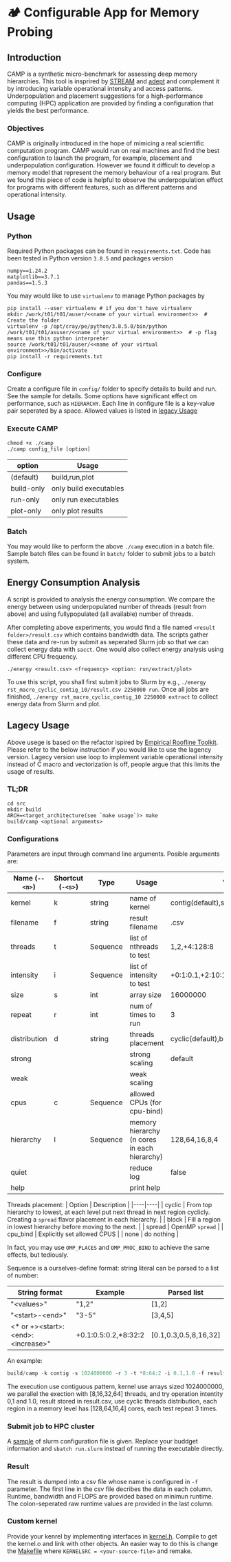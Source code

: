 # :camping: Configurable App for Memory Probing

## Introduction
CAMP is a synthetic micro-benchmark for assessing deep memory hierarchies. This tool is insprired by [STREAM](https://www.cs.virginia.edu/stream/) and [adept](https://github.com/EPCCed/adept-kernel-openmp) and complement it by introducing variable operational intensity and access patterns. Underpopulation and placement suggestions for a high-performance computing (HPC) application are provided by finding a configuration that yields the best
performance.

### Objectives
CAMP is originally introduced in the hope of mimicing a real scientific computation program. CAMP would run on real machines and find the best configuration to launch the program, for example, placement and underpopulation configuration. However we found it difficult to develop a memory model that represent the memory behaviour of a real program. But we found this piece of code is helpful to observe the underpopulation effect for programs with different features, such as different patterns and operational intensity.

## Usage
### Python
Required Python packages can be found in `requirements.txt`. Code has been tested in Python version `3.8.5` and packages version
```
numpy==1.24.2
matplotlib==3.7.1
pandas==1.5.3
```
You may would like to use `virtualenv` to manage Python packages by 
```
pip install --user virtualenv # if you don't have virtualenv
mkdir /work/t01/t01/auser/<<name of your virtual environment>>  # Create the folder
virtualenv -p /opt/cray/pe/python/3.8.5.0/bin/python /work/t01/t01/asuser/<<name of your virtual environment>>  # -p flag means use this python interpreter
source /work/t01/t01/auser/<<name of your virtual environment>>/bin/activate
pip install -r requirements.txt
```

### Configure
Create a configure file in `config/` folder to specify details to build and run. See the sample for details. Some options have significant effect on performance, such as `HIERARCHY`. Each line in configure file is a key-value pair seperated by a space. Allowed values is listed in [legacy Usage](#Configurations)

### Execute CAMP
```
chmod +x ./camp
./camp config_file [option]
```
| option | Usage |
|-------|----------|
| (default) | build,run,plot |
| build-only | only build executables |
| run-only | only run executables |
| plot-only | only plot results |

### Batch
You may would like to perform the above `./camp` execution in a batch file. Sample batch files can be found in `batch/` folder to submit jobs to a batch system.

## Energy Consumption Analysis
A script is provided to analysis the energy consumption. We compare the energy between using underpopulated number of threads (result from above) and using fullypopulated (all available) number of threads.

After completing above experiments, you would find a file named `<result folder>/result.csv` which contains bandwidth data. The scripts gather these data and re-run by submit as seperated Slurm job so that we can collect energy data with `sacct`. One would also collect energy analysis using different CPU frequency.
 
```
./energy <result.csv> <frequency> <option: run/extract/plot>
```

To use this script, you shall first submit jobs to Slurm by e.g., `./energy rst_macro_cyclic_contig_10/result.csv 2250000 run`. Once all jobs are finished, `./energy rst_macro_cyclic_contig_10 2250000 extract` to collect energy data from Slurm and plot.

## Lagecy Usage
Above usege is based on the refactor ispired by [Empirical Roofline Toolkit](https://crd.lbl.gov/divisions/amcr/computer-science-amcr/par/research/roofline/software/ert/). Please refer to the below instruction if you would like to use the lagency version. Lagecy version use loop to implement variable operational intensity instead of C macro and vectorization is off, people argue that this limits the usage of results.

### TL;DR
```shell
cd src
mkdir build
ARCH=<target_architecture(see `make usage`)> make
build/camp <optional arguments>
```

### Configurations
Parameters are input through command line arguments. Posible arguments are:

| Name (`--<n>`) | Shortcut (`-<s>`) | Type     | Usage                       | Values(Default)          |
| -------------- | ----------------- | -------- | --------------------------- | ---------------- |
| kernel         | k                 | string   | name of kernel              | contig(default),stride<n>,stencil<5/9/7/13>,random           |
| filename       | f                 | string   | result filename             | .csv       |
| threads        | t                 | Sequence | list of nthreads to test    | 1,2,+4:128:8     |
| intensity      | i                 | Sequence | list of intensity to test   | +0:1:0.1,+2:10:1 |
| size           | s                 | int      | array size                  | 16000000         |
| repeat         | r                 | int      | num of times to run         | 3                |
| distribution   | d                 | string   | threads placement            | cyclic(default),block,spread,none           |
| strong         |                   |          | strong scaling              | default          |
| weak           |                   |          | weak scaling                |                  |
| cpus           | c                 | Sequence | allowed CPUs (for cpu-bind) |                  |
| hierarchy      | l                 | Sequence | memory hierarchy (n cores in each hierarchy)            | 128,64,16,8,4    |
| quiet          |                   |          | reduce log                  | false            |
| help           |                   |          | print help                  |                  |

Threads placement:
| Option | Description |
|----|----|
| cyclic | From top hierarchy to lowest, at each level put next thread in next region cyclicly. Creating a `spread` flavor placement in each hierarchy. |
| block | Fill a region in lowest hierarchy before moving to the next. |
| spread | OpenMP `spread` |
| cpu_bind | Explicitly set allowed CPUS |
| none | do nothing |

In fact, you may use `OMP_PLACES` and `OMP_PROC_BIND` to achieve the same effects, but tediously.

Sequence is a ourselves-define format: string literal can be parsed to a list of number:

| String format                 | Example              | Parsed list           |
| ----------------------------- | -------------------- | --------------------- |
| "\<values\>"                    | "1,2"                | [1,2]                 |
| "\<start>-\<end>"               | "3-5"                | [3,4,5]               |
| <\* or +>\<start>:\<end>:\<increase>" | +0.1:0.5:0.2,*8:32:2 | [0.1,0.3,0.5,8,16,32] |

An example:

```c
build/camp -k contig -s 1024000000 -r 3 -t *8:64:2 -i 0.1,1.0 -f result.csv -d cyclic -l 128,64,16,4
```

The execution use contiguous pattern, kernel use arrays sized 1024000000, we parallel the exection with [8,16,32,64] threads, and try operation intentity 0,1 and 1.0, result stored in result.csv, use cyclic threads distribution, each region in a memory level has [128,64,16,4] cores, each test repeat 3 times.

### Submit job to HPC cluster
A [sample](src/run.slurm) of slurm configuration file is given. Replace your buddget information and `sbatch run.slurm` instead of running the executable directly.

### Result
The result is dumped into a csv file whose name is configured in `-f` parameter. The first line in the csv file decribes the data in each column. Runtime, bandwidth and FLOPS are provided based on minimun runtime. The colon-seperated raw runtime values are provided in the last column.

### Custom kernel
Provide your kenrel by implementing interfaces in [kernel.h](src/kernel.h). Compile to get the kernel.o and link with other objects. An easier way to do this is change the [Makefile](src/Makefile) where `KERNELSRC = <your-source-file>` and remake.